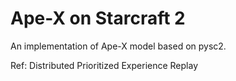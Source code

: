 # Ape-X on Starcraft 2

An implementation of Ape-X model based on pysc2.

Ref: Distributed Prioritized Experience Replay
